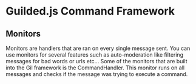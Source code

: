 # Guilded.js Command Framework

## Monitors

Monitors are handlers that are ran on every single message sent. You can use monitors for several features such as auto-moderation like filtering messages for bad words or urls etc... Some of the monitors that are built into the Gil framework is the CommandHandler. This monitor runs on all messages and checks if the message was trying to execute a command.
